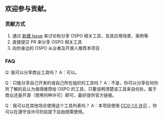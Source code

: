 ## 欢迎参与贡献。

### 贡献方式 
1. 通过 [新建 Issue](https://github.com/node/Tools-for-OSPO/issues/new) 来讨论和分享 OSPO 相关工具，及其应用场景、案例等
2. 直接提交 PR 来分享 OSPO 相关工具
3. 向你身边的 OSPO 从业者及开源人推荐本项目

### FAQ
Q: 我可以分享商业工具吗？
A：可以。

Q：只能分享自己开发的或自己所在组织的工具吗？
A：不是，你可以分享任何你所了解的且认为值得推荐给 OSPO 的工具，只要说明清楚该工具来自何处，属于商业还是开源（使用何种许可）即可，最好提供官方链接。

Q：我可以在其他场合使用这个工具列表吗？
A：本项目使用 [CC0-1.0 许可](https://github.com/node/Tools-for-OSPO/blob/main/LICENSE) ，你可以在遵守该许可的前提下自由按需使用。 


